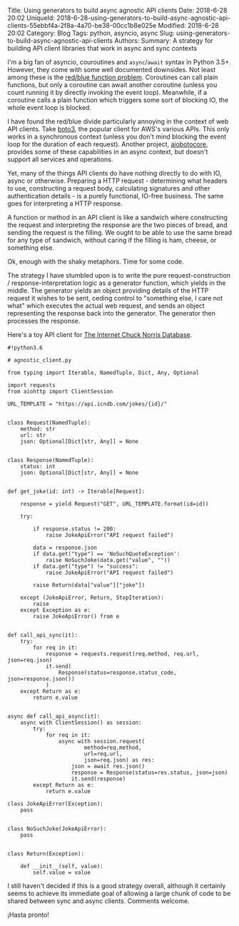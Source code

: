 Title: Using generators to build async agnostic API clients
Date: 2018-6-28 20:02
UniqueId: 2018-6-28-using-generators-to-build-async-agnostic-api-clients-55ebbf4a-2f8a-4a70-be38-00cc1b8e025e
Modified: 2018-6-28 20:02
Category: Blog
Tags: python, asyncio, async
Slug: using-generators-to-build-async-agnostic-api-clients
Authors:
Summary: A strategy for building API client libraries that work in async and sync contexts

I'm a big fan of asyncio, couroutines and `async`/`await` syntax in
Python 3.5+. However, they come with some well documented downsides. Not least
among these is the
[red/blue function problem](http://journal.stuffwithstuff.com/2015/02/01/what-color-is-your-function/).
Coroutines can call plain functions, but only a coroutine can await another
coroutine (unless you count running it by directly invoking the event loop).
Meanwhile, if a coroutine calls a plain function which triggers some sort of
blocking IO, the whole event loop is blocked.

I have found the red/blue divide particularly annoying in the context of web
API clients. Take [boto3](https://boto3.readthedocs.io/), the popular client for
AWS's various APIs. This only works in a synchronous context (unless you don't
mind blocking the event loop for the duration of each request). Another project,
[aiobotocore](https://github.com/aio-libs/aiobotocore), provides some of these
capabilities in an async context, but doesn't support all services and operations.

Yet, many of the things API clients do have nothing directly to do with IO,
async or otherwise. Preparing a HTTP request - determining what headers to
use, constructing a request body, calculating signatures and other
authentication details - is a purely functional, IO-free business.
The same goes for interpreting a HTTP response.

A function or method in an API client is like a sandwich where constructing
the request and interpreting the response are the two pieces of bread, and sending
the request is the filling. We ought to be able to use the same bread for any
type of sandwich, without caring if the filling is ham, cheese, or something else.

Ok, enough with the shaky metaphors. Time for some code.

The strategy I have stumbled upon is to write the pure
request-construction / response-interpretation logic as a generator function,
which yields in the middle. The generator yields an object providing details of
the HTTP request it wishes to be sent, ceding control to "something else, I care not
what" which executes the actual web request, and sends an object representing the response
back into the generator. The generator then processes the response.

Here's a toy API client for [The Internet Chuck Norris Database](http://www.icndb.com/).

    #!python3.6

    # agnostic_client.py

    from typing import Iterable, NamedTuple, Dict, Any, Optional

    import requests
    from aiohttp import ClientSession

    URL_TEMPLATE = "https://api.icndb.com/jokes/{id}/"


    class Request(NamedTuple):
        method: str
        url: str
        json: Optional[Dict[str, Any]] = None


    class Response(NamedTuple):
        status: int
        json: Optional[Dict[str, Any]] = None


    def get_joke(id: int) -> Iterable[Request]:

        response = yield Request("GET", URL_TEMPLATE.format(id=id))

        try:

            if response.status != 200:
                raise JokeApiError("API request failed")

            data = response.json
            if data.get("type") == 'NoSuchQuoteException':
                raise NoSuchJoke(data.get("value", ""))
            if data.get("type") != "success":
                raise JokeApiError("API request failed")

            raise Return(data["value"]["joke"])

        except (JokeApiError, Return, StopIteration):
            raise
        except Exception as e:
            raise JokeApiError() from e


    def call_api_sync(it):
        try:
            for req in it:
                response = requests.request(req.method, req.url, json=req.json)
                it.send(
                    Response(status=response.status_code, json=response.json())
                )
        except Return as e:
            return e.value


    async def call_api_async(it):
        async with ClientSession() as session:
            try:
                for req in it:
                    async with session.request(
                            method=req.method,
                            url=req.url,
                            json=req.json) as res:
                        json = await res.json()
                        response = Response(status=res.status, json=json)
                        it.send(response)
            except Return as e:
                return e.value

    class JokeApiError(Exception):
        pass


    class NoSuchJoke(JokeApiError):
        pass


    class Return(Exception):

        def __init__(self, value):
            self.value = value


I still haven't decided if this is a good strategy overall, although it
certainly seems to achieve its immediate goal of allowing a large chunk of
code to be shared between sync and async clients. Comments welcome.

¡Hasta pronto!
